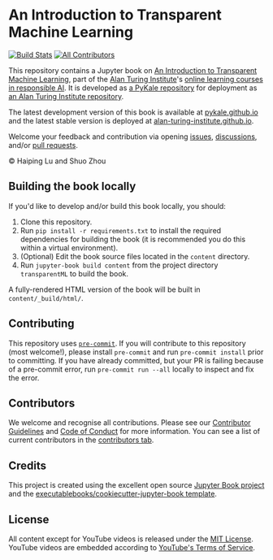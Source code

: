 # An Introduction to Transparent Machine Learning

[![Build Stats](https://github.com/pykale/transparentML/workflows/deploy/badge.svg)](https://github.com/pykale/transparentML/actions)<!-- ALL-CONTRIBUTORS-BADGE:START - Do not remove or modify this section -->
[![All Contributors](https://img.shields.io/badge/all_contributors-5-orange.svg?style=flat-square)](https://github.com/pykale/transparentML/graphs/contributors)
<!-- ALL-CONTRIBUTORS-BADGE:END -->

This repository contains a Jupyter book on [An Introduction to Transparent Machine Learning](https://www.turing.ac.uk/introduction-transparent-machine-learning), part of the [Alan Turing Institute](https://www.turing.ac.uk/)'s [online learning courses in responsible AI](https://www.turing.ac.uk/funding-call-online-learning-courses-responsible-ai). It is developed as [a PyKale repository](https://github.com/pykale/transparentML) for deployment as [an Alan Turing Institute repository](https://github.com/alan-turing-institute/Intro-to-transparent-ML-course/).

The latest development version of this book is available at [pykale.github.io](https://pykale.github.io/transparentML/) and the latest stable version is deployed at [alan-turing-institute.github.io](https://alan-turing-institute.github.io/Intro-to-transparent-ML-course).

Welcome your feedback and contribution via opening [issues](https://github.com/pykale/transparentML/issues), [discussions](https://github.com/pykale/transparentML/discussions), and/or [pull requests](https://github.com/pykale/transparentML/pulls).

&copy; Haiping Lu and Shuo Zhou

## Building the book locally

If you'd like to develop and/or build this book locally, you should:

1. Clone this repository.
2. Run `pip install -r requirements.txt` to install the required dependencies for building the book (it is recommended you do this within a virtual environment).
3. (Optional) Edit the book source files located in the `content` directory.
4. Run `jupyter-book build content` from the project directory `transparentML` to build the book.

A fully-rendered HTML version of the book will be built in `content/_build/html/`.

## Contributing

This repository uses [`pre-commit`](https://pre-commit.com/). If you will contribute to this repository (most welcome!), please install `pre-commit` and run `pre-commit install` prior to committing. If you have already committed, but your PR is failing because of a pre-commit error, run `pre-commit run --all` locally to inspect and fix the error.

## Contributors

We welcome and recognise all contributions. Please see our [Contributor Guidelines](CONTRIBUTING.md) and [Code of Conduct](CODE_OF_CONDUCT.md) for more information. You can see a list of current contributors in the [contributors tab](https://github.com/pykale/transparentML/graphs/contributors).

## Credits

This project is created using the excellent open source [Jupyter Book project](https://jupyterbook.org/) and the [executablebooks/cookiecutter-jupyter-book template](https://github.com/executablebooks/cookiecutter-jupyter-book).

## License

All content except for YouTube videos is released under the [MIT License](https://github.com/pykale/transparentML/blob/main/LICENSE). YouTube videos are embedded according to [YouTube's Terms of Service](https://www.youtube.com/static?gl=CA&template=terms).
